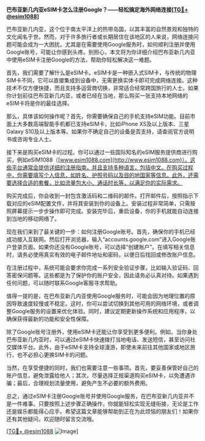**巴布亚新几内亚eSIM卡怎么注册Google？——轻松搞定海外网络连接[[TG💪+ @esim1088](https://t.me/s/esim1088)]**

巴布亚新几内亚，这个位于南太平洋上的热带岛国，以其丰富的自然景观和独特的文化闻名于世。然而，对于许多旅行者或长期居住在该地区的人来说，网络连接问题可能会成为一大困扰。尤其是在需要使用Google服务时，如何顺利注册并使用Google账号，可能让你感到头疼。别担心，本文将为你详细介绍巴布亚新几内亚中使用eSIM卡注册Google的方法，帮助你轻松解决这一难题。

首先，我们需要了解什么是eSIM卡。eSIM卡是一种嵌入式SIM卡，与传统的物理SIM卡不同，它可以直接集成到设备中，无需更换实体卡即可完成网络连接。这种技术不仅方便快捷，而且支持多运营商切换，非常适合经常跨国旅行的人士。如果你计划前往巴布亚新几内亚，或者已经在当地，那么购买一张支持本地网络的eSIM卡将是你的最佳选择。

那么，具体该如何操作呢？首先，你需要确保自己的手机支持eSIM功能。目前市面上大多数高端智能手机都已支持eSIM卡，比如iPhone XS及以上版本、三星Galaxy S10及以上版本等。如果你不确定自己的设备是否支持，请查阅官方说明书或咨询专业人士。

接下来是购买eSIM卡的过程。你可以通过一些国际知名的eSIM服务提供商进行购买，例如eSIM1088（[www.esim1088.com](http://www.esim1088.com)）。这些平台通常会提供详细的注册指南，并且支持多种语言，包括中文。在购买过程中，你需要填写个人信息，如姓名、护照号码以及目的地国家等信息。此外，还需要选择合适的套餐，比如流量包大小、通话时长等，以满足你的实际需求。

购买完成后，你会收到一封包含激活码和二维码的邮件。打开邮件后，按照指示下载对应的eSIM配置文件，并将其安装到你的设备上。安装过程非常简单，只需按照屏幕提示一步步操作即可完成。安装完毕后，重启设备，你的手机就能自动连接到当地的移动网络了。

现在我们来到了最关键的一步：如何注册Google账号。首先，确保你的手机已经成功接入互联网。然后打开浏览器，输入“accounts.google.com”进入Google账户登录页面。如果你还没有Google账号，可以选择“创建账户”。在填写相关信息时，请务必使用真实有效的电子邮件地址和密码，以便日后找回或修改账户信息。

在注册过程中，系统可能会要求你完成一系列安全验证步骤，比如输入验证码、回答密保问题等。这些都是为了保护你的账户安全，因此请务必认真对待。如果遇到任何问题，可以随时联系Google客服寻求帮助。

值得一提的是，在巴布亚新几内亚使用Google服务时，可能会因为地理位置的原因导致速度较慢或不稳定。这时，你可以尝试切换到其他可用的网络环境，或者调整Google服务的设置来优化体验。同时，建议定期更新操作系统和应用程序，以确保获得最新的功能和安全性保障。

除了Google账号注册外，使用eSIM卡还能让你享受到更多便利。例如，当你身处巴布亚新几内亚时，可以通过eSIM卡快速拨打当地电话、发送短信，甚至访问社交媒体平台。此外，由于eSIM卡支持全球漫游，即使未来前往其他国家或地区旅行，也不必担心更换SIM卡的问题。

当然，在享受便捷的同时，我们也需要注意一些事项。首先，要妥善保管好自己的账户信息，避免泄露给他人；其次，尽量选择正规渠道购买eSIM卡，以免遭遇诈骗；最后，合理规划流量使用，避免产生不必要的额外费用。

总之，通过eSIM卡注册Google账号并使用Google服务，在巴布亚新几内亚并不是一件难事。只要按照上述步骤正确操作，你就能轻松实现无缝衔接，无论是工作还是娱乐都能得心应手。希望这篇文章能够帮助到正在为此烦恼的朋友们！如果你还有其他疑问，欢迎随时留言交流哦。

[[TG💪+ @esim1088](https://t.me/s/esim1088) ![Image](https://i.postimg.cc/4NQfJmqS/Snipaste-2025-05-13-00-14-12.png)]